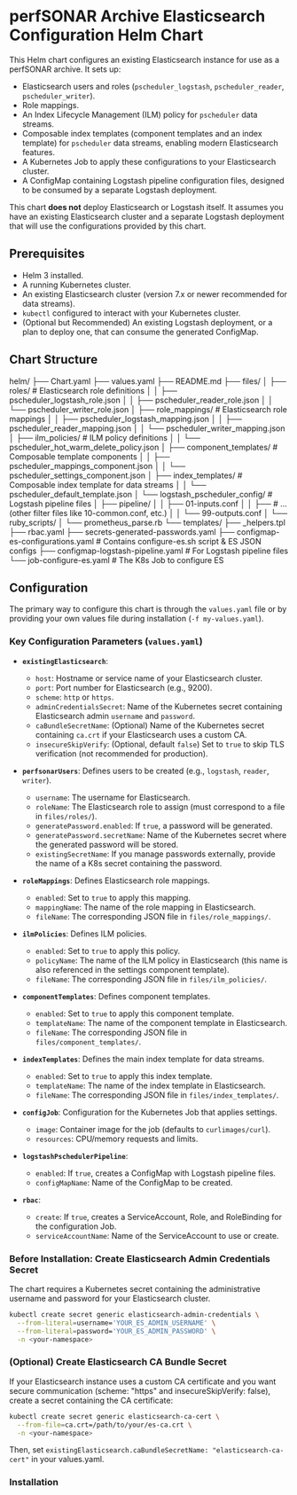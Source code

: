 # perfSONAR Archive Elasticsearch Configuration Helm Chart

This Helm chart configures an existing Elasticsearch instance for use as a perfSONAR archive. It sets up:

*   Elasticsearch users and roles (`pscheduler_logstash`, `pscheduler_reader`, `pscheduler_writer`).
*   Role mappings.
*   An Index Lifecycle Management (ILM) policy for `pscheduler` data streams.
*   Composable index templates (component templates and an index template) for `pscheduler` data streams, enabling modern Elasticsearch features.
*   A Kubernetes Job to apply these configurations to your Elasticsearch cluster.
*   A ConfigMap containing Logstash pipeline configuration files, designed to be consumed by a separate Logstash deployment.

This chart **does not** deploy Elasticsearch or Logstash itself. It assumes you have an existing Elasticsearch cluster and a separate Logstash deployment that will use the configurations provided by this chart.

## Prerequisites

*   Helm 3 installed.
*   A running Kubernetes cluster.
*   An existing Elasticsearch cluster (version 7.x or newer recommended for data streams).
*   `kubectl` configured to interact with your Kubernetes cluster.
*   (Optional but Recommended) An existing Logstash deployment, or a plan to deploy one, that can consume the generated ConfigMap.

## Chart Structure

helm/
├── Chart.yaml
├── values.yaml
├── README.md
├── files/
│ ├── roles/ # Elasticsearch role definitions
│ │ ├── pscheduler_logstash_role.json
│ │ ├── pscheduler_reader_role.json
│ │ └── pscheduler_writer_role.json
│ ├── role_mappings/ # Elasticsearch role mappings
│ │ ├── pscheduler_logstash_mapping.json
│ │ ├── pscheduler_reader_mapping.json
│ │ └── pscheduler_writer_mapping.json
│ ├── ilm_policies/ # ILM policy definitions
│ │ └── pscheduler_hot_warm_delete_policy.json
│ ├── component_templates/ # Composable template components
│ │ ├── pscheduler_mappings_component.json
│ │ └── pscheduler_settings_component.json
│ ├── index_templates/ # Composable index template for data streams
│ │ └── pscheduler_default_template.json
│ └── logstash_pscheduler_config/ # Logstash pipeline files
│ ├── pipeline/
│ │ ├── 01-inputs.conf
│ │ ├── # ... (other filter files like 10-common.conf, etc.)
│ │ └── 99-outputs.conf
│ └── ruby_scripts/
│ └── prometheus_parse.rb
└── templates/
├── _helpers.tpl
├── rbac.yaml
├── secrets-generated-passwords.yaml
├── configmap-es-configurations.yaml # Contains configure-es.sh script & ES JSON configs
├── configmap-logstash-pipeline.yaml # For Logstash pipeline files
└── job-configure-es.yaml # The K8s Job to configure ES


## Configuration

The primary way to configure this chart is through the `values.yaml` file or by providing your own values file during installation (`-f my-values.yaml`).

### Key Configuration Parameters (`values.yaml`)

*   **`existingElasticsearch`**:
    *   `host`: Hostname or service name of your Elasticsearch cluster.
    *   `port`: Port number for Elasticsearch (e.g., 9200).
    *   `scheme`: `http` or `https`.
    *   `adminCredentialsSecret`: Name of the Kubernetes secret containing Elasticsearch admin `username` and `password`.
    *   `caBundleSecretName`: (Optional) Name of the Kubernetes secret containing `ca.crt` if your Elasticsearch uses a custom CA.
    *   `insecureSkipVerify`: (Optional, default `false`) Set to `true` to skip TLS verification (not recommended for production).

*   **`perfsonarUsers`**: Defines users to be created (e.g., `logstash`, `reader`, `writer`).
    *   `username`: The username for Elasticsearch.
    *   `roleName`: The Elasticsearch role to assign (must correspond to a file in `files/roles/`).
    *   `generatePassword.enabled`: If `true`, a password will be generated.
    *   `generatePassword.secretName`: Name of the Kubernetes secret where the generated password will be stored.
    *   `existingSecretName`: If you manage passwords externally, provide the name of a K8s secret containing the password.

*   **`roleMappings`**: Defines Elasticsearch role mappings.
    *   `enabled`: Set to `true` to apply this mapping.
    *   `mappingName`: The name of the role mapping in Elasticsearch.
    *   `fileName`: The corresponding JSON file in `files/role_mappings/`.

*   **`ilmPolicies`**: Defines ILM policies.
    *   `enabled`: Set to `true` to apply this policy.
    *   `policyName`: The name of the ILM policy in Elasticsearch (this name is also referenced in the settings component template).
    *   `fileName`: The corresponding JSON file in `files/ilm_policies/`.

*   **`componentTemplates`**: Defines component templates.
    *   `enabled`: Set to `true` to apply this component template.
    *   `templateName`: The name of the component template in Elasticsearch.
    *   `fileName`: The corresponding JSON file in `files/component_templates/`.

*   **`indexTemplates`**: Defines the main index template for data streams.
    *   `enabled`: Set to `true` to apply this index template.
    *   `templateName`: The name of the index template in Elasticsearch.
    *   `fileName`: The corresponding JSON file in `files/index_templates/`.

*   **`configJob`**: Configuration for the Kubernetes Job that applies settings.
    *   `image`: Container image for the job (defaults to `curlimages/curl`).
    *   `resources`: CPU/memory requests and limits.

*   **`logstashPschedulerPipeline`**:
    *   `enabled`: If `true`, creates a ConfigMap with Logstash pipeline files.
    *   `configMapName`: Name of the ConfigMap to be created.

*   **`rbac`**:
    *   `create`: If `true`, creates a ServiceAccount, Role, and RoleBinding for the configuration Job.
    *   `serviceAccountName`: Name of the ServiceAccount to use or create.

### Before Installation: Create Elasticsearch Admin Credentials Secret

The chart requires a Kubernetes secret containing the administrative username and password for your Elasticsearch cluster.

```bash
kubectl create secret generic elasticsearch-admin-credentials \
  --from-literal=username='YOUR_ES_ADMIN_USERNAME' \
  --from-literal=password='YOUR_ES_ADMIN_PASSWORD' \
  -n <your-namespace>
```

### (Optional) Create Elasticsearch CA Bundle Secret

If your Elasticsearch instance uses a custom CA certificate and you want secure communication (scheme: "https" and insecureSkipVerify: false), create a secret containing the CA certificate:

```bash
kubectl create secret generic elasticsearch-ca-cert \
  --from-file=ca.crt=/path/to/your/es-ca.crt \
  -n <your-namespace>
```

Then, set `existingElasticsearch.caBundleSecretName: "elasticsearch-ca-cert"` in your values.yaml.

### Installation
